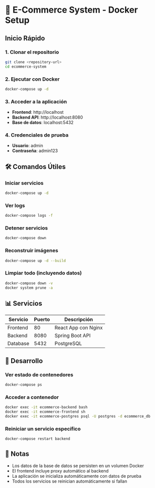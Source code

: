 # 🚀 E-Commerce System - Docker Setup

## Inicio Rápido

### 1. Clonar el repositorio
```bash
git clone <repository-url>
cd ecommerce-system
```

### 2. Ejecutar con Docker
```bash
docker-compose up -d
```

### 3. Acceder a la aplicación
- **Frontend**: http://localhost
- **Backend API**: http://localhost:8080
- **Base de datos**: localhost:5432

### 4. Credenciales de prueba
- **Usuario**: admin
- **Contraseña**: admin123

## 🛠️ Comandos Útiles

### Iniciar servicios
```bash
docker-compose up -d
```

### Ver logs
```bash
docker-compose logs -f
```

### Detener servicios
```bash
docker-compose down
```

### Reconstruir imágenes
```bash
docker-compose up -d --build
```

### Limpiar todo (incluyendo datos)
```bash
docker-compose down -v
docker system prune -a
```

## 📊 Servicios

| Servicio | Puerto | Descripción |
|----------|--------|-------------|
| Frontend | 80 | React App con Nginx |
| Backend | 8080 | Spring Boot API |
| Database | 5432 | PostgreSQL |

## 🔧 Desarrollo

### Ver estado de contenedores
```bash
docker-compose ps
```

### Acceder a contenedor
```bash
docker exec -it ecommerce-backend bash
docker exec -it ecommerce-frontend sh
docker exec -it ecommerce-postgres psql -U postgres -d ecommerce_db
```

### Reiniciar un servicio específico
```bash
docker-compose restart backend
```

## 📝 Notas

- Los datos de la base de datos se persisten en un volumen Docker
- El frontend incluye proxy automático al backend
- La aplicación se inicializa automáticamente con datos de prueba
- Todos los servicios se reinician automáticamente si fallan